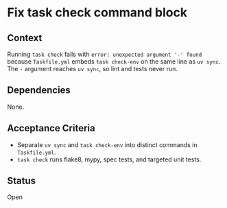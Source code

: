 # Fix task check command block

## Context
Running `task check` fails with `error: unexpected argument '-' found` because
`Taskfile.yml` embeds `task check-env` on the same line as `uv sync`. The `-`
argument reaches `uv sync`, so lint and tests never run.

## Dependencies
None.

## Acceptance Criteria
- Separate `uv sync` and `task check-env` into distinct commands in `Taskfile.yml`.
- `task check` runs flake8, mypy, spec tests, and targeted unit tests.

## Status
Open
